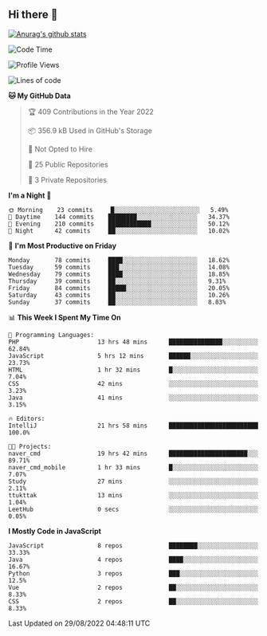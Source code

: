## Hi there 👋

[![Anurag's github stats](https://github-readme-stats.vercel.app/api?username=Songwonseok)](https://github.com/anuraghazra/github-readme-stats)



<!--START_SECTION:waka-->
![Code Time](http://img.shields.io/badge/Code%20Time-1%2C732%20hrs%2013%20mins-blue)

![Profile Views](http://img.shields.io/badge/Profile%20Views-0-blue)

![Lines of code](https://img.shields.io/badge/From%20Hello%20World%20I%27ve%20Written-3%20Million%20lines%20of%20code-blue)

**🐱 My GitHub Data** 

> 🏆 409 Contributions in the Year 2022
 > 
> 📦 356.9 kB Used in GitHub's Storage 
 > 
> 🚫 Not Opted to Hire
 > 
> 📜 25 Public Repositories 
 > 
> 🔑 3 Private Repositories  
 > 
**I'm a Night 🦉** 

```text
🌞 Morning    23 commits     █░░░░░░░░░░░░░░░░░░░░░░░░   5.49% 
🌆 Daytime    144 commits    ████████░░░░░░░░░░░░░░░░░   34.37% 
🌃 Evening    210 commits    ████████████░░░░░░░░░░░░░   50.12% 
🌙 Night      42 commits     ██░░░░░░░░░░░░░░░░░░░░░░░   10.02%

```
📅 **I'm Most Productive on Friday** 

```text
Monday       78 commits     ████░░░░░░░░░░░░░░░░░░░░░   18.62% 
Tuesday      59 commits     ███░░░░░░░░░░░░░░░░░░░░░░   14.08% 
Wednesday    79 commits     ████░░░░░░░░░░░░░░░░░░░░░   18.85% 
Thursday     39 commits     ██░░░░░░░░░░░░░░░░░░░░░░░   9.31% 
Friday       84 commits     █████░░░░░░░░░░░░░░░░░░░░   20.05% 
Saturday     43 commits     ██░░░░░░░░░░░░░░░░░░░░░░░   10.26% 
Sunday       37 commits     ██░░░░░░░░░░░░░░░░░░░░░░░   8.83%

```


📊 **This Week I Spent My Time On** 

```text
💬 Programming Languages: 
PHP                      13 hrs 48 mins      ███████████████░░░░░░░░░░   62.84% 
JavaScript               5 hrs 12 mins       ██████░░░░░░░░░░░░░░░░░░░   23.73% 
HTML                     1 hr 32 mins        █░░░░░░░░░░░░░░░░░░░░░░░░   7.04% 
CSS                      42 mins             ░░░░░░░░░░░░░░░░░░░░░░░░░   3.23% 
Java                     41 mins             ░░░░░░░░░░░░░░░░░░░░░░░░░   3.15%

🔥 Editors: 
IntelliJ                 21 hrs 58 mins      █████████████████████████   100.0%

🐱‍💻 Projects: 
naver_cmd                19 hrs 42 mins      ██████████████████████░░░   89.71% 
naver_cmd_mobile         1 hr 33 mins        █░░░░░░░░░░░░░░░░░░░░░░░░   7.07% 
Study                    27 mins             ░░░░░░░░░░░░░░░░░░░░░░░░░   2.11% 
ttukttak                 13 mins             ░░░░░░░░░░░░░░░░░░░░░░░░░   1.04% 
LeetHub                  0 secs              ░░░░░░░░░░░░░░░░░░░░░░░░░   0.05%

```

**I Mostly Code in JavaScript** 

```text
JavaScript               8 repos             ████████░░░░░░░░░░░░░░░░░   33.33% 
Java                     4 repos             ████░░░░░░░░░░░░░░░░░░░░░   16.67% 
Python                   3 repos             ███░░░░░░░░░░░░░░░░░░░░░░   12.5% 
Vue                      2 repos             ██░░░░░░░░░░░░░░░░░░░░░░░   8.33% 
CSS                      2 repos             ██░░░░░░░░░░░░░░░░░░░░░░░   8.33%

```



 Last Updated on 29/08/2022 04:48:11 UTC
<!--END_SECTION:waka-->
